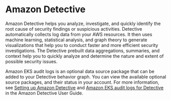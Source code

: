 # Amazon Detective<a name="integration-detective"></a>

Amazon Detective helps you analyze, investigate, and quickly identify the root cause of security findings or suspicious activities\. Detective automatically collects log data from your AWS resources\. It then uses machine learning, statistical analysis, and graph theory to generate visualizations that help you to conduct faster and more efficient security investigations\. The Detective prebuilt data aggregations, summaries, and context help you to quickly analyze and determine the nature and extent of possible security issues\.

Amazon EKS audit logs is an optional data source package that can be added to your Detective behavior graph\. You can view the available optional source packages, and their status in your account\. For more information, see [Setting up Amazon Detective](https://docs.aws.amazon.com/detective/latest/adminguide/detective-setup.html) and [Amazon EKS audit logs for Detective](https://docs.aws.amazon.com/detective/latest/adminguide/source-data-types-EKS.html) in the Amazon Detective User Guide\.